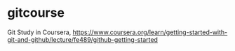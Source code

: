 # gitcourse
Git Study in Coursera, https://www.coursera.org/learn/getting-started-with-git-and-github/lecture/fe489/github-getting-started
